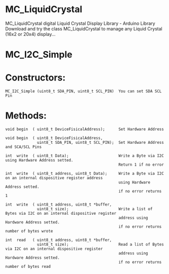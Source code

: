 # MC_LiquidCrystal
  MC_LiquidCrystal digital Liquid Crystal Display Library - Arduino Library
  Download and try the class MC_LiquidCrystal to manage any Liquid Crystal (16x2 or 20x4) display...

# MC_I2C_Simple
#   Constructors:
    MC_I2C_Simple (uint8_t SDA_PIN, uint8_t SCL_PIN)  You can set SDA SCL Pin 

#   Methods:
    void begin  ( uint8_t DeviceFisicalAddress);      Set Hardware Address
    
    void begin  ( uint8_t DeviceFisicalAddress, 
                  uint8_t SDA_PIN, uint8_t SCL_PIN);  Set Hardware Address and SCA/SCL Pins
                  
    int  write  ( uint8_t Data);                      Write a Byte via I2C using Hardware Address setted.
                                                      Return 1 if no error
                                                                      
    int  write  ( uint8_t address, uint8_t Data);     Write a Byte via I2C on an internal dispositive register address 
                                                      using Hardware Address setted.
                                                      if no error returns 1 
                                                                      
    int  write  ( uint8_t address, uint8_t *buffer,   
                  uint8_t size);                      Write a list of Bytes via I2C on an internal dispositive register 
                                                      address using Hardware Address setted.
                                                      if no error returns number of bytes wrote 
      
    int  read   ( uint8_t address, uint8_t *buffer,   
                  uint8_t size);                      Read a list of Bytes via I2C on an internal dispositive register 
                                                      address using Hardware Address setted.
                                                      if no error returns number of bytes read
